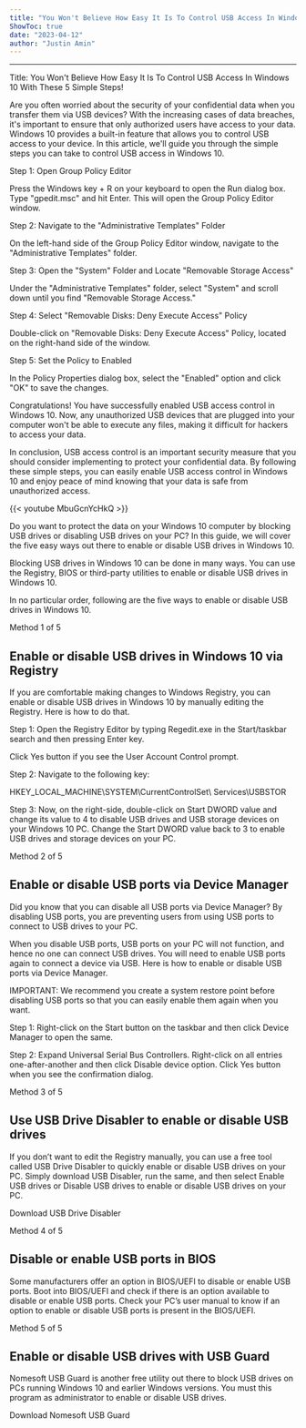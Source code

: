 ```yaml
---
title: "You Won't Believe How Easy It Is To Control USB Access In Windows 10 With These 5 Simple Steps!"
ShowToc: true 
date: "2023-04-12"
author: "Justin Amin"
---
```

*****
Title: You Won't Believe How Easy It Is To Control USB Access In Windows 10 With These 5 Simple Steps!

Are you often worried about the security of your confidential data when you transfer them via USB devices? With the increasing cases of data breaches, it's important to ensure that only authorized users have access to your data. Windows 10 provides a built-in feature that allows you to control USB access to your device. In this article, we'll guide you through the simple steps you can take to control USB access in Windows 10.

Step 1: Open Group Policy Editor

Press the Windows key + R on your keyboard to open the Run dialog box. Type "gpedit.msc" and hit Enter. This will open the Group Policy Editor window.

Step 2: Navigate to the "Administrative Templates" Folder

On the left-hand side of the Group Policy Editor window, navigate to the "Administrative Templates" folder.

Step 3: Open the "System" Folder and Locate "Removable Storage Access"

Under the "Administrative Templates" folder, select "System" and scroll down until you find "Removable Storage Access."

Step 4: Select "Removable Disks: Deny Execute Access" Policy

Double-click on "Removable Disks: Deny Execute Access" Policy, located on the right-hand side of the window.

Step 5: Set the Policy to Enabled

In the Policy Properties dialog box, select the "Enabled" option and click "OK" to save the changes.

Congratulations! You have successfully enabled USB access control in Windows 10. Now, any unauthorized USB devices that are plugged into your computer won't be able to execute any files, making it difficult for hackers to access your data.

In conclusion, USB access control is an important security measure that you should consider implementing to protect your confidential data. By following these simple steps, you can easily enable USB access control in Windows 10 and enjoy peace of mind knowing that your data is safe from unauthorized access.

{{< youtube MbuGcnYcHkQ >}} 



Do you want to protect the data on your Windows 10 computer by blocking USB drives or disabling USB drives on your PC? In this guide, we will cover the five easy ways out there to enable or disable USB drives in Windows 10.
 
Blocking USB drives in Windows 10 can be done in many ways. You can use the Registry, BIOS or third-party utilities to enable or disable USB drives in Windows 10.
 









 
In no particular order, following are the five ways to enable or disable USB drives in Windows 10.
 
Method 1 of 5
 
## Enable or disable USB drives in Windows 10 via Registry
 
If you are comfortable making changes to Windows Registry, you can enable or disable USB drives in Windows 10 by manually editing the Registry. Here is how to do that.
 
Step 1: Open the Registry Editor by typing Regedit.exe in the Start/taskbar search and then pressing Enter key.
 
Click Yes button if you see the User Account Control prompt.
 
Step 2: Navigate to the following key:
 
HKEY_LOCAL_MACHINE\SYSTEM\CurrentControlSet\ Services\USBSTOR
 
Step 3: Now, on the right-side, double-click on Start DWORD value and change its value to 4 to disable USB drives and USB storage devices on your Windows 10 PC. Change the Start DWORD value back to 3 to enable USB drives and storage devices on your PC.
 
Method 2 of 5
 
## Enable or disable USB ports via Device Manager
 
Did you know that you can disable all USB ports via Device Manager? By disabling USB ports, you are preventing users from using USB ports to connect to USB drives to your PC.
 
When you disable USB ports, USB ports on your PC will not function, and hence no one can connect USB drives. You will need to enable USB ports again to connect a device via USB. Here is how to enable or disable USB ports via Device Manager.
 
IMPORTANT: We recommend you create a system restore point before disabling USB ports so that you can easily enable them again when you want.
 
Step 1: Right-click on the Start button on the taskbar and then click Device Manager to open the same.
 
Step 2: Expand Universal Serial Bus Controllers. Right-click on all entries one-after-another and then click Disable device option. Click Yes button when you see the confirmation dialog.
 
Method 3 of 5
 
## Use USB Drive Disabler to enable or disable USB drives
 
If you don’t want to edit the Registry manually, you can use a free tool called USB Drive Disabler to quickly enable or disable USB drives on your PC. Simply download USB Disabler, run the same, and then select Enable USB drives or Disable USB drives to enable or disable USB drives on your PC.
 
Download USB Drive Disabler
 
Method 4 of 5
 
## Disable or enable USB ports in BIOS
 
Some manufacturers offer an option in BIOS/UEFI to disable or enable USB ports. Boot into BIOS/UEFI and check if there is an option available to disable or enable USB ports. Check your PC’s user manual to know if an option to enable or disable USB ports is present in the BIOS/UEFI.
 
Method 5 of 5
 
## Enable or disable USB drives with USB Guard
 
Nomesoft USB Guard is another free utility out there to block USB drives on PCs running Windows 10 and earlier Windows versions. You must this program as administrator to enable or disable USB drives.
 
Download Nomesoft USB Guard



